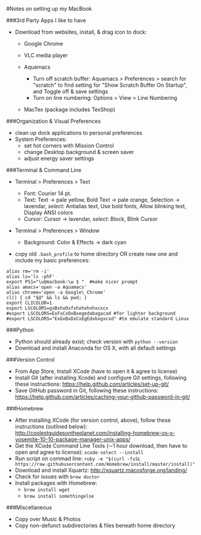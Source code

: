 #Notes on setting up my MacBook

###3rd Party Apps I like to have
- Download from websites, install, & drag icon to dock:
   - Google Chrome
   - VLC media player
   - Aquamacs
	   - Turn off scratch buffer: Aquamacs > Preferences > search for
         "scratch" to find setting for "Show Scratch Buffer On
         Startup", and Toggle off & save settings
	   - Turn on line numbering: Options > View > Line Numbering
		 
   - MacTex (package includes TexShop)

###Organization & Visual Preferences
- clean up dock applications to personal preferences
- System Preferences:
	- set hot corners with Mission Control
	- change Desktop background & screen saver
	- adjust energy saver settings

###Terminal & Command Line

- Terminal > Preferences > Text
  - Font: Courier 14 pt.
  - Text: Text $\rightarrow$ pale yellow, Bold Text $\rightarrow$ pale
    orange, Selection $\rightarrow$ lavendar, *select:* Antialias text, Use bold
    fonts, Allow blinking text, Display ANSI colors
  - Cursor: Cursor $\rightarrow$ lavendar, *select:*  Block, Blink Cursor

- Terminal > Preferences > Window
  - Background: Color & Effects $\rightarrow$ dark cyan

- copy old ```.bash_profile``` to home directory OR create new one and include my basic preferences:
```
alias rm='rm -i' 
alias ls='ls -phF'
export PS1="\u@macbook:\w $ "  #make nicer prompt
alias amacs='open -a Aquamacs'
alias chrome='open -a Google\ Chrome'
cl() { cd "$@" && ls && pwd; }
export CLICOLOR=1
export LSCOLORS=gxBxhxDxfxhxhxhxhxcxcx
#export LSCOLORS=ExFxCxDxBxegedabagacad #for lighter background
#export LSCOLORS="ExGxBxDxCxEgEdxbxgxcxd" #to emulate standard Linux
```

###Python
- Python should already exist; check version with ```python --version```
- Download and install Anaconda for OS X, with all default settings


###Version Control
- From App Store, Install XCode (have to open it & agree to license)
- Install Git (after installing Xcode) and configure Git settings, following these instructions:
https://help.github.com/articles/set-up-git/
- Save GitHub password in Git, following these instructions:
https://help.github.com/articles/caching-your-github-password-in-git/

###Homebrew
- After installing XCode (for version control, above), follow these
  instructions (outlined below): http://coolestguidesontheplanet.com/installing-homebrew-os-x-yosemite-10-10-package-manager-unix-apps/
- Get the XCode Command Line Tools ($\sim$1 hour download, then have
  to open and agree to license): ```xcode-select --install```
- Run script on commad line:
```ruby -e "$(curl -fsSL https://raw.githubusercontent.com/Homebrew/install/master/install)"```
- Download and install Xquartz: http://xquartz.macosforge.org/landing/
- Check for issues with ```brew doctor```
- Install packages with Homebrew:
	- ```brew install wget```
	- ```brew install somethingelse```

###Miscellaneous
- Copy over Music & Photos
- Copy non-defunct subdirectories & files beneath home directory
